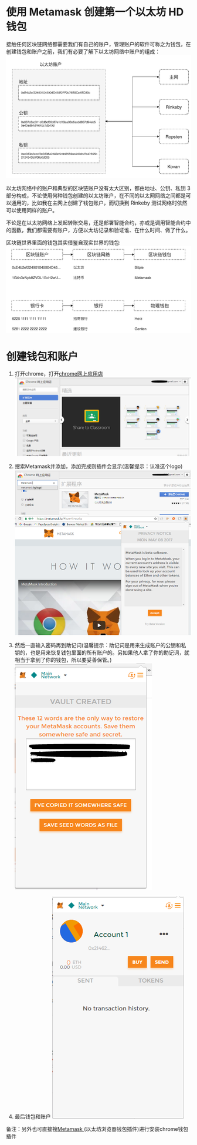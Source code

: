 # 使用 Metamask 创建第一个以太坊 HD 钱包

接触任何区块链网络都需要我们有自己的账户，管理账户的软件可称之为钱包，在创建钱包和账户之前，我们有必要了解下以太坊网络中账户的组成：
![](images/zhanghu.png)

以太坊网络中的账户和典型的区块链账户没有太大区别，都由地址、公钥、私钥 3 部分构成，不论使用何种钱包创建的以太坊账户，在不同的以太网网络之间都是可以通用的，比如我在主网上创建了钱包账户，而切换到 Rinkeby 测试网络时依然可以使用同样的账户。

不论是在以太坊网络上发起转账交易，还是部署智能合约，亦或是调用智能合约中的函数，我们都需要有账户，方便以太坊记录和验证谁、在什么时间、做了什么。

区块链世界里面的钱包其实借鉴自现实世界的钱包:
![](images/qianbao.png)

# 创建钱包和账户
1. 打开chrome，打开[chrome网上应用店](https://chrome.google.com/webstore/category/extensions)
![](images/rumen4_1.png)

2. 搜索Metamask并添加，添加完成则插件会显示(温馨提示：认准这个logo)
![](images/rumen4_2.png)
![](images/rumen4_3.png)

3. 然后一直输入密码再到助记词(温馨提示：助记词是用来生成账户的公钥和私钥的，也是用来恢复钱包里面的所有账户的。另如果他人拿了你的助记词，就相当于拿到了你的钱包，所以要妥善保管。)
![](images/rumen4_4.png)

4. 最后钱包和账户
![](images/rumen4_5.png)

备注：另外也可直接搜[Metamask ](https://metamask.io/)(以太坊浏览器钱包插件)进行安装chrome钱包插件



